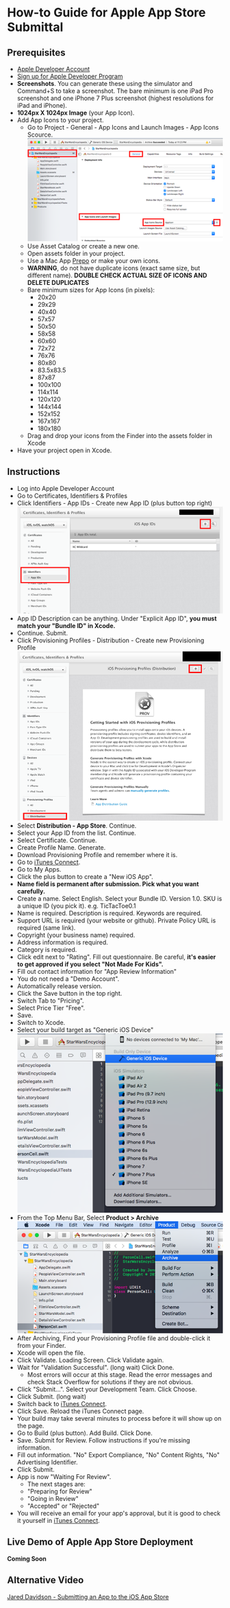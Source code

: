 # How-to Guide for Apple App Store Submittal


## Prerequisites
* [Apple Developer Account](https://developer.apple.com/)
* [Sign up for Apple Developer Program](https://developer.apple.com/account/#/membership/)
* **Screenshots**. You can generate these using the simulator and Command+S to take a screenshot. The bare minimum is one iPad Pro screenshot and one iPhone 7 Plus screenshot (highest resolutions for iPad and iPhone).
* **1024px X 1024px Image** (your App Icon).
* Add App Icons to your project.
  * Go to Project - General - App Icons and Launch Images - App Icons Scource.
  ![app icons](https://github.com/alex-wap/app-store/blob/master/images/0.png "app icons")
  * Use Asset Catalog or create a new one.
  * Open assets folder in your project.
  * Use a Mac App [Prepo](https://itunes.apple.com/us/app/prepo/id476533227?mt=12) or make your own icons. 
  * **WARNING**, do not have duplicate icons (exact same size, but different name). **DOUBLE CHECK ACTUAL SIZE OF ICONS AND DELETE DUPLICATES**
  * Bare minimum sizes for App Icons (in pixels):
    * 20x20
    * 29x29
    * 40x40 
    * 57x57
    * 50x50
    * 58x58
    * 60x60 
    * 72x72
    * 76x76
    * 80x80
    * 83.5x83.5
    * 87x87
    * 100x100
    * 114x114
    * 120x120
    * 144x144
    * 152x152
    * 167x167
    * 180x180
  * Drag and drop your icons from the Finder into the assets folder in Xcode
* Have your project open in Xcode. 

## Instructions
* Log into Apple Developer Account
* Go to Certificates, Identifiers & Profiles
* Click Identifiers - App IDs - Create new App ID (plus button top right)
![new app id](https://github.com/alex-wap/app-store/blob/master/images/1.png "App IDs")
* App ID Description can be anything. Under "Explicit App ID", **you must match your "Bundle ID" in Xcode.**
* Continue. Submit.
* Click Provisioning Profiles - Distribution - Create new Provisioning Profile
![Provisioning Profile](https://github.com/alex-wap/app-store/blob/master/images/2.png "Provisioning Profile")
* Select **Distribution - App Store**. Continue.
* Select your App ID from the list. Continue.
* Select Certificate. Continue.
* Create Profile Name. Generate.
* Download Provisioning Profile and remember where it is.
* Go to [iTunes Connect](https://itunesconnect.apple.com/). 
* Go to My Apps.
* Click the plus button to create a "New iOS App".
* **Name field is permanent after submission. Pick what you want carefully.** 
* Create a name. Select English. Select your Bundle ID. Version 1.0. SKU is a unique ID (you pick it). e.g. TicTacToe0.1
* Name is required. Description is required. Keywords are required. 
* Support URL is required (your website or github). Private Policy URL is required (same link).
* Copyright (your business name) required.
* Address information is required.
* Category is required.
* Click edit next to "Rating". Fill out questionnaire. Be careful, **it's easier to get approved if you select "Not Made For Kids".**
* Fill out contact information for "App Review Information"
* You do not need a "Demo Account".
* Automatically release version.
* Click the Save button in the top right.
* Switch Tab to "Pricing".
* Select Price Tier "Free".
* Save.
* Switch to Xcode.
* Select your build target as "Generic iOS Device"
![build target](https://github.com/alex-wap/app-store/blob/master/images/3.png "build target")
* From the Top Menu Bar, Select **Product > Archive**
![archive](https://github.com/alex-wap/app-store/blob/master/images/4.png "archive")
* After Archiving, Find your Provisioning Profile file and double-click it from your Finder.
* Xcode will open the file.
* Click Validate. Loading Screen. Click Validate again.
* Wait for "Validation Successful". (long wait) Click Done.
  * Most errors will occur at this stage. Read the error messages and check Stack Overflow for solutions if they are not obvious.
* Click "Submit...". Select your Development Team. Click Choose.
* Click Submit. (long wait)
* Switch back to [iTunes Connect](https://itunesconnect.apple.com/).
* Click Save. Reload the iTunes Connect page.
* Your build may take several minutes to process before it will show up on the page.
* Go to Build (plus button). Add Build. Click Done.
* Save. Submit for Review. Follow instructions if you're missing information.
* Fill out information. "No" Export Compliance, "No" Content Rights, "No" Advertising Identifier.
* Click Submit.
* App is now "Waiting For Review". 
  * The next stages are:
  * "Preparing for Review"
  * "Going in Review"
  * "Accepted" or "Rejected" 
* You will receive an email for your app's approval, but it is good to check it yourself in [iTunes Connect](https://itunesconnect.apple.com/).

## Live Demo of Apple App Store Deployment


**Coming Soon**


## Alternative Video


[Jared Davidson - Submitting an App to the iOS App Store](https://www.youtube.com/watch?v=6uX7B8ZfMiw)